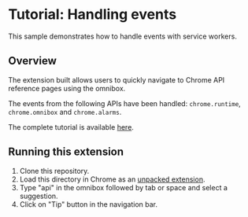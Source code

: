 # Tutorial: Handling events

This sample demonstrates how to handle events with service workers.

## Overview

The extension built allows users to quickly navigate to Chrome API reference pages using the omnibox.

The events from the following APIs have been handled: `chrome.runtime`, `chrome.omnibox` and `chrome.alarms`.

The complete tutorial is available [here](https://developer.chrome.com/docs/extensions/get-started/tutorial/service-worker-events).


## Running this extension

1. Clone this repository.
2. Load this directory in Chrome as an [unpacked extension](https://developer.chrome.com/docs/extensions/mv3/getstarted/development-basics/#load-unpacked).
3. Type "api" in the omnibox followed by tab or space and select a suggestion.
4. Click on "Tip" button in the navigation bar.